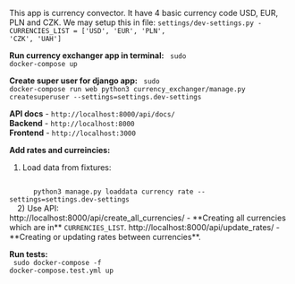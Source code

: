 This app is currency convector. It have 4 basic currency code USD, EUR, PLN and CZK.
We may setup this in file: <code>settings/dev-settings.py - CURRENCIES_LIST = ['USD', 'EUR', 'PLN', 'CZK', 'UAH']</code>

**Run currency exchanger app in terminal:**
<code>
  sudo docker-compose up
</code>

**Create super user for django app:**
<code>
  sudo docker-compose run web python3 currency_exchanger/manage.py createsuperuser --settings=settings.dev-settings
</code>

 **API docs** - `http://localhost:8000/api/docs/`<br/>
 **Backend** - `http://localhost:8000`<br/>
 **Frontend** - `http://localhost:3000`<br/>

**Add rates and curreincies:**
  1) Load data from fixtures:
  <code>
      python3 manage.py loaddata currency rate --settings=settings.dev-settings
  </code>
  2) Use API:<br/>
  http://localhost:8000/api/create_all_currencies/ - **Creating all currencies which are in** <code>CURRENCIES_LIST</code>.
  http://localhost:8000/api/update_rates/ - **Creating or updating rates between currencies**.<br/>
  
**Run tests:**<br/>
<code>
  sudo docker-compose -f docker-compose.test.yml up
</code>
